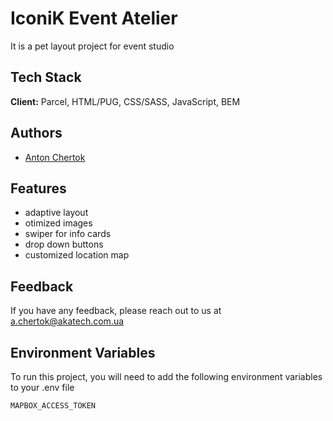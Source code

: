 
# IconiK Event Atelier  

It is a pet layout project for event studio   

## Tech Stack

**Client:** Parcel, HTML/PUG, CSS/SASS, JavaScript, BEM 


## Authors

- [Anton Chertok](https://github.com/chertoha)


## Features

- adaptive layout
- otimized images
- swiper for info cards 
- drop down buttons
- customized location map



## Feedback

If you have any feedback, please reach out to us at a.chertok@akatech.com.ua


## Environment Variables

To run this project, you will need to add the following environment variables to your .env file

`MAPBOX_ACCESS_TOKEN`


